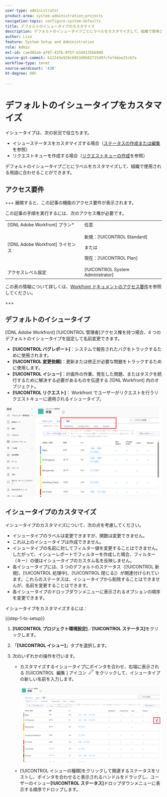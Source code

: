 ```yaml
---
user-type: administrator
product-area: system-administration;projects
navigation-topic: configure-system-defaults
title: デフォルトのイシュータイプのカスタマイズ
description: デフォルトのイシュータイプごとにラベルをカスタマイズして、組織で使用される用語に合わせることができます。イシュータイプは、イシューステータスのカスタマイズやリクエストキューの作成に役立ちます。
author: Lisa
feature: System Setup and Administration
role: Admin
exl-id: caed65ab-a787-437b-9f5f-b3d4135bb980
source-git-commit: 612243e928c6053d9b02715d9fcfef4dae25cb7a
workflow-type: tm+mt
source-wordcount: '438'
ht-degree: 88%

---
```


# デフォルトのイシュータイプをカスタマイズ

イシュータイプは、次の状況で役立ちます。

* イシューステータスをカスタマイズする場合（[ステータスの作成または編集](../../../administration-and-setup/customize-workfront/creating-custom-status-and-priority-labels/create-or-edit-a-status.md)を参照）
* リクエストキューを作成する場合（[リクエストキューの作成](../../../manage-work/requests/create-and-manage-request-queues/create-request-queue.md)を参照）

デフォルトのイシュータイプごとにラベルをカスタマイズして、組織で使用される用語に合わせることができます。

## アクセス要件

+++ 展開すると、この記事の機能のアクセス要件が表示されます。

この記事の手順を実行するには、次のアクセス権が必要です。

<table style="table-layout:auto"> 
 <col> 
 <col> 
 <tbody> 
  <tr> 
   <td role="rowheader">[!DNL Adobe Workfront] プラン*</td> 
   <td>任意</td> 
  </tr> 
  <tr> 
   <td role="rowheader">[!DNL Adobe Workfront] ライセンス</td> 
   <td><p>新規：[!UICONTROL Standard]</p>
   または
   <p>現在：[!UICONTROL Plan]</p>
   </td> 
  </tr>
  <tr>
   <td role="rowheader">アクセスレベル設定</td> 
   <td>[!UICONTROL System Administrator]</td>
  </tr> 
 </tbody> 
</table>

この表の情報について詳しくは、[Workfront ドキュメントのアクセス要件](/help/quicksilver/administration-and-setup/add-users/access-levels-and-object-permissions/access-level-requirements-in-documentation.md)を参照してください。

+++

## デフォルトのイシュータイプ

[!DNL Adobe Workfront] [!UICONTROL 管理者]アクセス権を持つ場合、4 つのデフォルトのイシュータイプを設定して名前変更できます。

* **[!UICONTROL バグレポート]**：システムで報告されたバグをトラックするために使用されます。
* **[!UICONTROL 変更依頼]**：更新または修正が必要な問題をトラックするために使用します。
* **[!UICONTROL イシュー]**：計画外の作業、発生した問題、またはタスクを続行するために解決する必要があるものを伝達する [!DNL Workfront] 内のオブジェクト。
* **[!UICONTROL リクエスト]**： Workfront でユーザーがリクエストを行うリクエストキューに適用されるイシュータイプ。

![ デフォルトのイシュータイプ ](assets/default-issue-types.png)

## イシュータイプのカスタマイズ

イシュータイプのカスタマイズについて、次の点を考慮してください。

* イシュータイプのラベルは変更できますが、関数は変更できません。
* これ以上のイシュータイプは作成できません。
* イシュータイプの名前に対してフィルター値を変更することはできません。したがって、イシューレポートでフィルターを作成した場合、フィルター（キー）の値はイシュータイプのカスタム名を反映しません。
* 各イシュータイプには、3 つのデフォルトのステータス（[!UICONTROL 新規]、[!UICONTROL 処理中]、[!UICONTROL 閉じる]）が関連付けられています。これらのステータスは、イシュータイプから削除することはできませんが、名前を変更することはできます。
* 各イシュータイプのドロップダウンメニューに表示されるオプションの順序を変更できます。

イシュータイプをカスタマイズするには：

{{step-1-to-setup}}

1. **[!UICONTROL プロジェクト環境設定]**／**[!UICONTROL ステータス]**&#x200B;をクリックします。

1. 「**[!UICONTROL イシュー]**」タブを選択します。
1. 次のいずれかの操作を行います。

   * カスタマイズするイシュータイプにポインタを合わせ、右端に表示される [!UICONTROL &#x200B; 編集 &#x200B;] アイコン ![ 編集アイコン ](assets/edit-icon.png) をクリックして、イシュータイプの新しい名前を入力します。

     ![ イシュータイプのカスタマイズ ](assets/customize-issue-type.png)

   * [!UICONTROL イシューの種類]をクリックして関連するステータスをリストし、ポインタを合わせると表示されるハンドルをドラッグし、ユーザーのイシュー&#x200B;**[!UICONTROL ステータス]**&#x200B;ドロップダウンメニューに表示する順序でドロップします。
